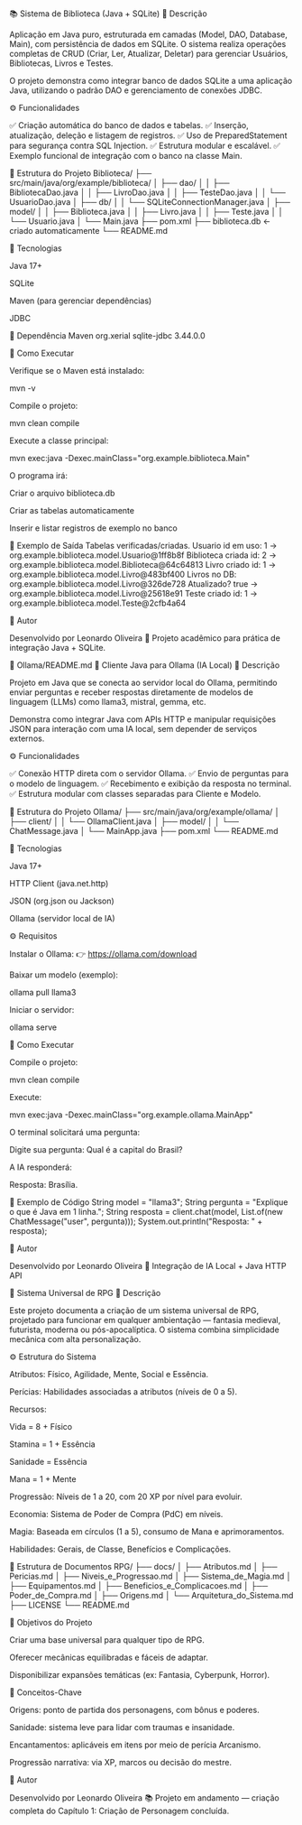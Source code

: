 📚 Sistema de Biblioteca (Java + SQLite)
🧾 Descrição

Aplicação em Java puro, estruturada em camadas (Model, DAO, Database, Main), com persistência de dados em SQLite.
O sistema realiza operações completas de CRUD (Criar, Ler, Atualizar, Deletar) para gerenciar Usuários, Bibliotecas, Livros e Testes.

O projeto demonstra como integrar banco de dados SQLite a uma aplicação Java, utilizando o padrão DAO e gerenciamento de conexões JDBC.

⚙️ Funcionalidades

✅ Criação automática do banco de dados e tabelas.
✅ Inserção, atualização, deleção e listagem de registros.
✅ Uso de PreparedStatement para segurança contra SQL Injection.
✅ Estrutura modular e escalável.
✅ Exemplo funcional de integração com o banco na classe Main.

📂 Estrutura do Projeto
Biblioteca/
 ├── src/main/java/org/example/biblioteca/
 │    ├── dao/
 │    │    ├── BibliotecaDao.java
 │    │    ├── LivroDao.java
 │    │    ├── TesteDao.java
 │    │    └── UsuarioDao.java
 │    ├── db/
 │    │    └── SQLiteConnectionManager.java
 │    ├── model/
 │    │    ├── Biblioteca.java
 │    │    ├── Livro.java
 │    │    ├── Teste.java
 │    │    └── Usuario.java
 │    └── Main.java
 ├── pom.xml
 ├── biblioteca.db  ← criado automaticamente
 └── README.md

🧠 Tecnologias

Java 17+

SQLite

Maven (para gerenciar dependências)

JDBC

🧩 Dependência Maven
<dependency>
    <groupId>org.xerial</groupId>
    <artifactId>sqlite-jdbc</artifactId>
    <version>3.44.0.0</version>
</dependency>

🚀 Como Executar

Verifique se o Maven está instalado:

mvn -v


Compile o projeto:

mvn clean compile


Execute a classe principal:

mvn exec:java -Dexec.mainClass="org.example.biblioteca.Main"


O programa irá:

Criar o arquivo biblioteca.db

Criar as tabelas automaticamente

Inserir e listar registros de exemplo no banco

🧩 Exemplo de Saída
Tabelas verificadas/criadas.
Usuario id em uso: 1 -> org.example.biblioteca.model.Usuario@1ff8b8f
Biblioteca criada id: 2 -> org.example.biblioteca.model.Biblioteca@64c64813
Livro criado id: 1 -> org.example.biblioteca.model.Livro@483bf400
Livros no DB:
org.example.biblioteca.model.Livro@326de728
Atualizado? true -> org.example.biblioteca.model.Livro@25618e91
Teste criado id: 1 -> org.example.biblioteca.model.Teste@2cfb4a64

👤 Autor

Desenvolvido por Leonardo Oliveira
📅 Projeto acadêmico para prática de integração Java + SQLite.

🤖 Ollama/README.md
🤖 Cliente Java para Ollama (IA Local)
🧾 Descrição

Projeto em Java que se conecta ao servidor local do Ollama, permitindo enviar perguntas e receber respostas diretamente de modelos de linguagem (LLMs) como llama3, mistral, gemma, etc.

Demonstra como integrar Java com APIs HTTP e manipular requisições JSON para interação com uma IA local, sem depender de serviços externos.

⚙️ Funcionalidades

✅ Conexão HTTP direta com o servidor Ollama.
✅ Envio de perguntas para o modelo de linguagem.
✅ Recebimento e exibição da resposta no terminal.
✅ Estrutura modular com classes separadas para Cliente e Modelo.

📂 Estrutura do Projeto
Ollama/
 ├── src/main/java/org/example/ollama/
 │    ├── client/
 │    │    └── OllamaClient.java
 │    ├── model/
 │    │    └── ChatMessage.java
 │    └── MainApp.java
 ├── pom.xml
 └── README.md

🧠 Tecnologias

Java 17+

HTTP Client (java.net.http)

JSON (org.json ou Jackson)

Ollama (servidor local de IA)

⚙️ Requisitos

Instalar o Ollama:
👉 https://ollama.com/download

Baixar um modelo (exemplo):

ollama pull llama3


Iniciar o servidor:

ollama serve

🚀 Como Executar

Compile o projeto:

mvn clean compile


Execute:

mvn exec:java -Dexec.mainClass="org.example.ollama.MainApp"


O terminal solicitará uma pergunta:

Digite sua pergunta: Qual é a capital do Brasil?


A IA responderá:

Resposta: Brasília.

🔧 Exemplo de Código
String model = "llama3";
String pergunta = "Explique o que é Java em 1 linha.";
String resposta = client.chat(model, List.of(new ChatMessage("user", pergunta)));
System.out.println("Resposta: " + resposta);

👤 Autor

Desenvolvido por Leonardo Oliveira
🤝 Integração de IA Local + Java HTTP API

🎲 Sistema Universal de RPG
📖 Descrição

Este projeto documenta a criação de um sistema universal de RPG, projetado para funcionar em qualquer ambientação — fantasia medieval, futurista, moderna ou pós-apocalíptica.
O sistema combina simplicidade mecânica com alta personalização.

⚙️ Estrutura do Sistema

Atributos: Físico, Agilidade, Mente, Social e Essência.

Perícias: Habilidades associadas a atributos (níveis de 0 a 5).

Recursos:

Vida = 8 + Físico

Stamina = 1 + Essência

Sanidade = Essência

Mana = 1 + Mente

Progressão: Níveis de 1 a 20, com 20 XP por nível para evoluir.

Economia: Sistema de Poder de Compra (PdC) em níveis.

Magia: Baseada em círculos (1 a 5), consumo de Mana e aprimoramentos.

Habilidades: Gerais, de Classe, Benefícios e Complicações.

📂 Estrutura de Documentos
RPG/
 ├── docs/
 │    ├── Atributos.md
 │    ├── Pericias.md
 │    ├── Niveis_e_Progressao.md
 │    ├── Sistema_de_Magia.md
 │    ├── Equipamentos.md
 │    ├── Beneficios_e_Complicacoes.md
 │    ├── Poder_de_Compra.md
 │    ├── Origens.md
 │    └── Arquitetura_do_Sistema.md
 ├── LICENSE
 └── README.md

🎯 Objetivos do Projeto

Criar uma base universal para qualquer tipo de RPG.

Oferecer mecânicas equilibradas e fáceis de adaptar.

Disponibilizar expansões temáticas (ex: Fantasia, Cyberpunk, Horror).

🧠 Conceitos-Chave

Origens: ponto de partida dos personagens, com bônus e poderes.

Sanidade: sistema leve para lidar com traumas e insanidade.

Encantamentos: aplicáveis em itens por meio de perícia Arcanismo.

Progressão narrativa: via XP, marcos ou decisão do mestre.

👤 Autor

Desenvolvido por Leonardo Oliveira
📚 Projeto em andamento — criação completa do Capítulo 1: Criação de Personagem concluída.

